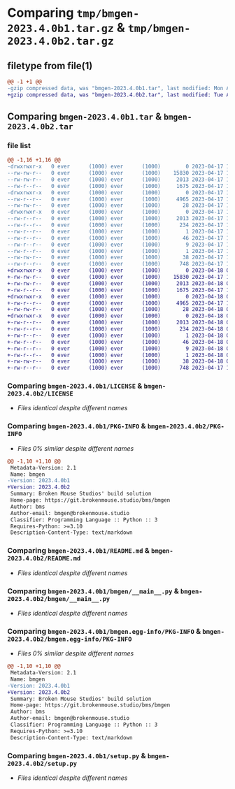 # Comparing `tmp/bmgen-2023.4.0b1.tar.gz` & `tmp/bmgen-2023.4.0b2.tar.gz`

## filetype from file(1)

```diff
@@ -1 +1 @@
-gzip compressed data, was "bmgen-2023.4.0b1.tar", last modified: Mon Apr 17 17:32:47 2023, max compression
+gzip compressed data, was "bmgen-2023.4.0b2.tar", last modified: Tue Apr 18 05:23:05 2023, max compression
```

## Comparing `bmgen-2023.4.0b1.tar` & `bmgen-2023.4.0b2.tar`

### file list

```diff
@@ -1,16 +1,16 @@
-drwxrwxr-x   0 ever      (1000) ever      (1000)        0 2023-04-17 17:32:47.493973 bmgen-2023.4.0b1/
--rw-rw-r--   0 ever      (1000) ever      (1000)    15830 2023-04-17 17:28:00.000000 bmgen-2023.4.0b1/LICENSE
--rw-rw-r--   0 ever      (1000) ever      (1000)     2013 2023-04-17 17:32:47.493973 bmgen-2023.4.0b1/PKG-INFO
--rw-r--r--   0 ever      (1000) ever      (1000)     1675 2023-04-17 17:30:23.000000 bmgen-2023.4.0b1/README.md
-drwxrwxr-x   0 ever      (1000) ever      (1000)        0 2023-04-17 17:32:47.489973 bmgen-2023.4.0b1/bmgen/
--rw-r--r--   0 ever      (1000) ever      (1000)     4965 2023-04-17 17:23:15.000000 bmgen-2023.4.0b1/bmgen/__main__.py
--rw-rw-r--   0 ever      (1000) ever      (1000)       28 2023-04-17 17:32:29.000000 bmgen-2023.4.0b1/bmgen/info.py
-drwxrwxr-x   0 ever      (1000) ever      (1000)        0 2023-04-17 17:32:47.493973 bmgen-2023.4.0b1/bmgen.egg-info/
--rw-r--r--   0 ever      (1000) ever      (1000)     2013 2023-04-17 17:32:47.000000 bmgen-2023.4.0b1/bmgen.egg-info/PKG-INFO
--rw-r--r--   0 ever      (1000) ever      (1000)      234 2023-04-17 17:32:47.000000 bmgen-2023.4.0b1/bmgen.egg-info/SOURCES.txt
--rw-r--r--   0 ever      (1000) ever      (1000)        1 2023-04-17 17:32:47.000000 bmgen-2023.4.0b1/bmgen.egg-info/dependency_links.txt
--rw-r--r--   0 ever      (1000) ever      (1000)       46 2023-04-17 17:32:47.000000 bmgen-2023.4.0b1/bmgen.egg-info/entry_points.txt
--rw-r--r--   0 ever      (1000) ever      (1000)        9 2023-04-17 17:32:47.000000 bmgen-2023.4.0b1/bmgen.egg-info/requires.txt
--rw-r--r--   0 ever      (1000) ever      (1000)        1 2023-04-17 17:32:47.000000 bmgen-2023.4.0b1/bmgen.egg-info/top_level.txt
--rw-rw-r--   0 ever      (1000) ever      (1000)       38 2023-04-17 17:32:47.493973 bmgen-2023.4.0b1/setup.cfg
--rw-r--r--   0 ever      (1000) ever      (1000)      748 2023-04-17 17:23:18.000000 bmgen-2023.4.0b1/setup.py
+drwxrwxr-x   0 ever      (1000) ever      (1000)        0 2023-04-18 05:23:05.716219 bmgen-2023.4.0b2/
+-rw-rw-r--   0 ever      (1000) ever      (1000)    15830 2023-04-17 17:28:00.000000 bmgen-2023.4.0b2/LICENSE
+-rw-rw-r--   0 ever      (1000) ever      (1000)     2013 2023-04-18 05:23:05.716219 bmgen-2023.4.0b2/PKG-INFO
+-rw-r--r--   0 ever      (1000) ever      (1000)     1675 2023-04-17 17:30:23.000000 bmgen-2023.4.0b2/README.md
+drwxrwxr-x   0 ever      (1000) ever      (1000)        0 2023-04-18 05:23:05.716219 bmgen-2023.4.0b2/bmgen/
+-rw-r--r--   0 ever      (1000) ever      (1000)     4965 2023-04-17 17:23:15.000000 bmgen-2023.4.0b2/bmgen/__main__.py
+-rw-rw-r--   0 ever      (1000) ever      (1000)       28 2023-04-18 05:19:41.000000 bmgen-2023.4.0b2/bmgen/info.py
+drwxrwxr-x   0 ever      (1000) ever      (1000)        0 2023-04-18 05:23:05.716219 bmgen-2023.4.0b2/bmgen.egg-info/
+-rw-r--r--   0 ever      (1000) ever      (1000)     2013 2023-04-18 05:23:05.000000 bmgen-2023.4.0b2/bmgen.egg-info/PKG-INFO
+-rw-r--r--   0 ever      (1000) ever      (1000)      234 2023-04-18 05:23:05.000000 bmgen-2023.4.0b2/bmgen.egg-info/SOURCES.txt
+-rw-r--r--   0 ever      (1000) ever      (1000)        1 2023-04-18 05:23:05.000000 bmgen-2023.4.0b2/bmgen.egg-info/dependency_links.txt
+-rw-r--r--   0 ever      (1000) ever      (1000)       46 2023-04-18 05:23:05.000000 bmgen-2023.4.0b2/bmgen.egg-info/entry_points.txt
+-rw-r--r--   0 ever      (1000) ever      (1000)        9 2023-04-18 05:23:05.000000 bmgen-2023.4.0b2/bmgen.egg-info/requires.txt
+-rw-r--r--   0 ever      (1000) ever      (1000)        1 2023-04-18 05:23:05.000000 bmgen-2023.4.0b2/bmgen.egg-info/top_level.txt
+-rw-rw-r--   0 ever      (1000) ever      (1000)       38 2023-04-18 05:23:05.716219 bmgen-2023.4.0b2/setup.cfg
+-rw-r--r--   0 ever      (1000) ever      (1000)      748 2023-04-17 17:23:18.000000 bmgen-2023.4.0b2/setup.py
```

### Comparing `bmgen-2023.4.0b1/LICENSE` & `bmgen-2023.4.0b2/LICENSE`

 * *Files identical despite different names*

### Comparing `bmgen-2023.4.0b1/PKG-INFO` & `bmgen-2023.4.0b2/PKG-INFO`

 * *Files 0% similar despite different names*

```diff
@@ -1,10 +1,10 @@
 Metadata-Version: 2.1
 Name: bmgen
-Version: 2023.4.0b1
+Version: 2023.4.0b2
 Summary: Broken Mouse Studios' build solution
 Home-page: https://git.brokenmouse.studio/bms/bmgen
 Author: bms
 Author-email: bmgen@brokenmouse.studio
 Classifier: Programming Language :: Python :: 3
 Requires-Python: >=3.10
 Description-Content-Type: text/markdown
```

### Comparing `bmgen-2023.4.0b1/README.md` & `bmgen-2023.4.0b2/README.md`

 * *Files identical despite different names*

### Comparing `bmgen-2023.4.0b1/bmgen/__main__.py` & `bmgen-2023.4.0b2/bmgen/__main__.py`

 * *Files identical despite different names*

### Comparing `bmgen-2023.4.0b1/bmgen.egg-info/PKG-INFO` & `bmgen-2023.4.0b2/bmgen.egg-info/PKG-INFO`

 * *Files 0% similar despite different names*

```diff
@@ -1,10 +1,10 @@
 Metadata-Version: 2.1
 Name: bmgen
-Version: 2023.4.0b1
+Version: 2023.4.0b2
 Summary: Broken Mouse Studios' build solution
 Home-page: https://git.brokenmouse.studio/bms/bmgen
 Author: bms
 Author-email: bmgen@brokenmouse.studio
 Classifier: Programming Language :: Python :: 3
 Requires-Python: >=3.10
 Description-Content-Type: text/markdown
```

### Comparing `bmgen-2023.4.0b1/setup.py` & `bmgen-2023.4.0b2/setup.py`

 * *Files identical despite different names*

